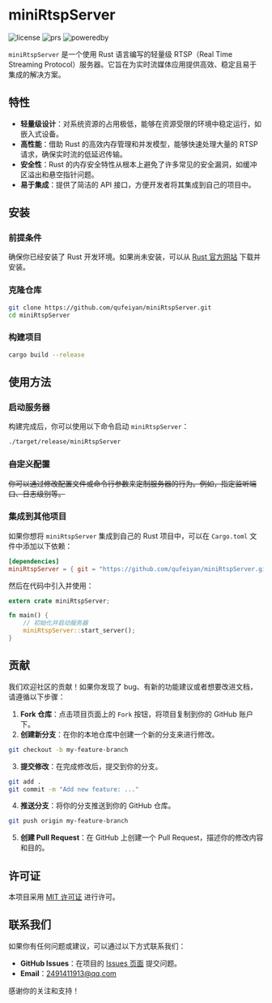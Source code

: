 # miniRtspServer

![license](https://img.shields.io/badge/license-MIT-orange)
![prs](https://img.shields.io/badge/PRs-welcome-brightgreen)
![poweredby](https://img.shields.io/badge/powered%20by-qufeiyan-red)

`miniRtspServer` 是一个使用 Rust 语言编写的轻量级 RTSP（Real Time Streaming Protocol）服务器。它旨在为实时流媒体应用提供高效、稳定且易于集成的解决方案。

## 特性

- **轻量级设计**：对系统资源的占用极低，能够在资源受限的环境中稳定运行，如嵌入式设备。
- **高性能**：借助 Rust 的高效内存管理和并发模型，能够快速处理大量的 RTSP 请求，确保实时流的低延迟传输。
- **安全性**：Rust 的内存安全特性从根本上避免了许多常见的安全漏洞，如缓冲区溢出和悬空指针问题。
- **易于集成**：提供了简洁的 API 接口，方便开发者将其集成到自己的项目中。

## 安装

### 前提条件
确保你已经安装了 Rust 开发环境。如果尚未安装，可以从 [Rust 官方网站](https://www.rust-lang.org/tools/install) 下载并安装。

### 克隆仓库
```bash
git clone https://github.com/qufeiyan/miniRtspServer.git
cd miniRtspServer
```

### 构建项目
```bash
cargo build --release
```

## 使用方法

### 启动服务器
构建完成后，你可以使用以下命令启动 `miniRtspServer`：
```bash
./target/release/miniRtspServer
```

### ~~自定义配置~~
~~你可以通过修改配置文件或命令行参数来定制服务器的行为。例如，指定监听端口、日志级别等。~~

### 集成到其他项目
如果你想将 `miniRtspServer` 集成到自己的 Rust 项目中，可以在 `Cargo.toml` 文件中添加以下依赖：
```toml
[dependencies]
miniRtspServer = { git = "https://github.com/qufeiyan/miniRtspServer.git" }
```

然后在代码中引入并使用：
```rust
extern crate miniRtspServer;

fn main() {
    // 初始化并启动服务器
    miniRtspServer::start_server();
}
```

## 贡献

我们欢迎社区的贡献！如果你发现了 bug、有新的功能建议或者想要改进文档，请遵循以下步骤：

1. **Fork 仓库**：点击项目页面上的 `Fork` 按钮，将项目复制到你的 GitHub 账户下。
2. **创建新分支**：在你的本地仓库中创建一个新的分支来进行修改。
```bash
git checkout -b my-feature-branch
```
3. **提交修改**：在完成修改后，提交到你的分支。
```bash
git add .
git commit -m "Add new feature: ..."
```
4. **推送分支**：将你的分支推送到你的 GitHub 仓库。
```bash
git push origin my-feature-branch
```
5. **创建 Pull Request**：在 GitHub 上创建一个 Pull Request，描述你的修改内容和目的。

## 许可证

本项目采用 [MIT 许可证](LICENSE) 进行许可。

## 联系我们

如果你有任何问题或建议，可以通过以下方式联系我们：

- **GitHub Issues**：在项目的 [Issues 页面](https://github.com/qufeiyan/miniRtspServer/issues) 提交问题。
- **Email**：[2491411913@qq.com](mailto:2491411913@qq.com)

感谢你的关注和支持！